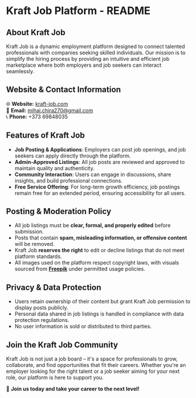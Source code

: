 # Kraft Job Platform - README

## **About Kraft Job**
Kraft Job is a dynamic employment platform designed to connect talented professionals with companies seeking skilled individuals. Our mission is to simplify the hiring process by providing an intuitive and efficient job marketplace where both employers and job seekers can interact seamlessly.

## **Website & Contact Information**
🌐 **Website:** [kraft-job.com](https://kraft-job.com)  
📩 **Email:** mihai.chira270@gmail.com  
📞 **Phone:** +373 69848035  

## **Features of Kraft Job**
- **Job Posting & Applications**: Employers can post job openings, and job seekers can apply directly through the platform.
- **Admin-Approved Listings**: All job posts are reviewed and approved to maintain quality and authenticity.
- **Community Interaction**: Users can engage in discussions, share insights, and build professional connections.
- **Free Service Offering**: For long-term growth efficiency, job postings remain free for an extended period, ensuring accessibility for all users.

## **Posting & Moderation Policy**
- All job listings must be **clear, formal, and properly edited** before submission.
- Posts that contain **spam, misleading information, or offensive content** will be removed.
- Kraft Job **reserves the right** to edit or decline listings that do not meet platform standards.
- All images used on the platform respect copyright laws, with visuals sourced from **[Freepik](https://www.freepik.com)** under permitted usage policies.

## **Privacy & Data Protection**
- Users retain ownership of their content but grant Kraft Job permission to display posts publicly.
- Personal data shared in job listings is handled in compliance with data protection regulations.
- No user information is sold or distributed to third parties.

## **Join the Kraft Job Community**
Kraft Job is not just a job board – it's a space for professionals to grow, collaborate, and find opportunities that fit their careers. Whether you're an employer looking for the right talent or a job seeker aiming for your next role, our platform is here to support you.

🚀 **Join us today and take your career to the next level!**

